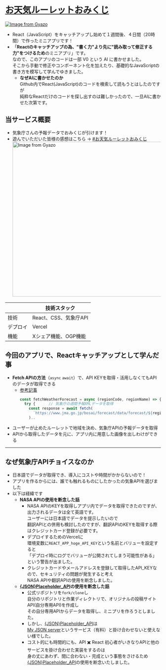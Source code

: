# [お天気ルーレットおみくじ](https://otenki-omikuji.vercel.app/)

[![Image from Gyazo](https://i.gyazo.com/1c85719846e729406564c77a90fb0e7c.png)](https://otenki-omikuji.vercel.app/)

- React（JavaScript）をキャッチアップし始めて１週間後、４日間（20時間）で作ったミニアプリです！
- 「**Reactのキャッチアップの為、"書く力"より先に"読み取って修正する力"をつけるため**のミニアプリ」です。    
  なので、このアプリのコードは一部 V0 という AI に書かせました。  
  そこから手動で修正やコンポーネント化を加えたり、基礎的なJavaScriptの書き方を模写して学んでゆきました。
    - **なぜAIに書かせたのか**  
    Github内でReact(JavaScript)のコードを検索して読もうとはしたのですが  
    純粋なReactだけのコードを探し出すのは難しかったので、一旦AIに書かせた次第です。

## 当サービス概要
- 気象庁さんの予報データでおみくじが引けます！
- 遊んでいただいた皆様の感想はこちら → [#お天気ルーレットおみくじ](https://x.com/search?q=%23お天気ルーレットおみくじ&src=recent_search_click&f=live)
  <img src="https://gyazo.com/75a9a31080f420ce89b00840651acba0.gif" alt="Image from Gyazo" width="500"/>
  
|       | 技術スタック                         |
|---------|------------------------------|
| 技術    | React、CSS、気象庁API     |
| デプロイ| Vercel                      |
| 機能    | Xシェア機能、OGP機能      |



## 今回のアプリで、Reactキャッチアップとして学んだ事
- **Fetch APIの方法**（`async` `await`）で、API KEYを取得・活用しなくてもAPIのデータが取得できる
  - [参考記事](https://www.resumy.ai/posts/18832dcc-5f97-4b4d-9ae8-2d161bca922a)
    ```jsx
    const fetchWeatherForecast = async (regionCode, regionName) => {
      try {      // 気象庁の週間予報XMLデータを取得
        const response = await fetch(
          `https://www.jma.go.jp/bosai/forecast/data/forecast/${regionCode}.json`
        )..
    ```
- ユーザーが止めたルーレットで地域を決め、気象庁APIの予報データを取得
- APIから取得したデータを元に、アプリ内に用意した画像を出しわけができる
___
## なぜ気象庁APIチョイスなのか
- 日本語でデータが取得でき、導入にコストや時間がかからないので！  
- アプリを作るからには、誰でも触れるものにしたかったの気象APIを選びました
- 以下は経緯です  
  - **NASA APIの使用を断念した話**  
    - NASA APIのKEYを取得しアプリ内でデータを取得できたのですが、出力されるデータは全て英語です。  
      ユーザーには日本語でデータを提示したいので  
      翻訳APIとの併用も検討したのですが、翻訳APIのKEYを取得する際はクレジットカード登録が必要です。  
    - デプロイするためのVercelに  
      環境変数に`REACT_APP_hoge_API_KEY`という名前とバリューを設定すると  
      「デプロイ時にログでバリューが公開されてしまう可能性がある」という警告が出ました。  
    - クレジットカードやメールアドレスを登録して取得したAPI_KEYなので、セキュリティの問題が発生すると考え  
      NASA APIや翻訳APIの使用を断念しました。  
  - **[{JSON}Placeholder_API](https://github.com/typicode/jsonplaceholder)の使用を断念した話**  
    - 公式リポジトリを`fork/clone`し  
      自分のリポジトリと作業ディレクトリで、オリジナルの投稿サイトAPI(自分専用API)を作成し  
      その自分専用APIからデータを取得し、ミニプリを作ろうとしました。  
    - しかし、[{JSON}Placeholder_API](https://github.com/typicode/jsonplaceholder)は  
      [My JSON server](https://my-json-server.typicode.com/)というサービス（有料）と掛け合わせないと使えない様でした。  
    - コスト的にも時間的にも、API ✖️ React 初心者がいきなりAPIと他のサービスを掛け合わせた実装をするのは  
      身の丈にあわず、間に合わない・完成という事態をさけるため  
      [{JSON}Placeholder_API](https://github.com/typicode/jsonplaceholder)の使用を断念いたしました。  

